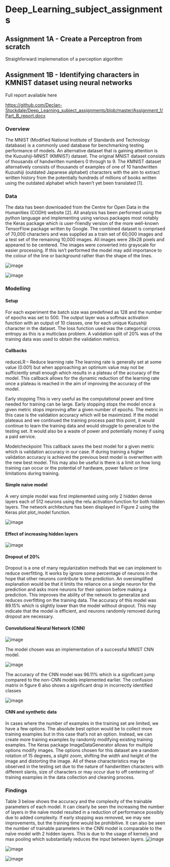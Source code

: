 # Deep_Learning_subject_assignments

## Assignment 1A - Create a Perceptron from scratch
Straighforward implemenation of a perception algorithm


## Assignment 1B - Identifying characters in KMNIST dataset using neural networks
Full report available here  

https://github.com/Declan-Stockdale/Deep_Learning_subject_assignments/blob/master/Assignment_1/Part_B_report.docx

### Overview
The MNIST (Modified National Institute of Standards and Technology database) is a commonly used database for benchmarking testing performance of models. An alternative dataset that is gaining attention is the Kuzushiji-MNIST (KMNIST) dataset. The original MNIST dataset consists of thousands of handwritten numbers 0 through to 9. The KMNIST dataset alternatively consists of thousands of examples of one of 10 handwritten Kuzushiji (outdated Japanese alphabet) characters with the aim to extract written history from the potentially hundreds of millions of books written using the outdated alphabet which haven’t yet been translated [1]. 




### Data
The data has been downloaded from the Centre for Open Data in the Humanities (CODH) website [2]. All analysis has been performed using the python language and implementing using various packages most notably the Keras package which is user-friendly version of the more well-known TensorFlow package written by Google. 
The combined dataset is comprised of 70,000 characters and was supplied as a train set of 60,000 images and a test set of the remaining 10,000 images. All images were 28x28 pixels and appeared to be centered. The images were converted into grayscale for easier processing. If this isn’t performed the model may add importance to the colour of the line or background rather than the shape of the lines.

![image](https://user-images.githubusercontent.com/53500810/206883828-86ca38a6-72e7-422c-9156-fb785cebe5a3.png)

![image](https://user-images.githubusercontent.com/53500810/206883852-024866a5-03d5-4157-af41-f6b68a446d07.png)

### Modelling

#### Setup
For each experiment the batch size was predefined as 128 and the number of epochs was set to 500. The output layer was a softmax activation function with an output of 10 classes, one for each unique Kuzushiji character in the dataset. The loss function used was the categorical cross entropy as this is a multiclass problem.  A validation split of 20% was of the training data was used to obtain the validation metrics.

#### Callbacks
reduceLR – Reduce learning rate
The learning rate is generally set at some value (0.001) but when approaching an optimum value may not be sufficiently small enough which results in a plateau of the accuracy of the model. This callback allows for the dynamic reduction of the learning rate once a plateau is reached in the aim of improving the accuracy of the model.

Early stopping
This is very useful as the computational power and time needed for training can be large. Early stopping stops the model once a given metric stops improving after a given number of epochs. The metric in this case is the validation accuracy which will be maximized. If the model plateaus and we continued the training process past this point, it would continue to learn the training data and would struggle to generalize to the testing set. It would also be a waste of power and potentially money if using a paid service.

Modelcheckpoint
This callback saves the best model for a given metric which is validation accuracy in our case. If during training a higher validation accuracy is achieved the previous best model is overwritten with the new best model. This may also be useful is there is a limit on how long training can occur or the potential of hardware, power failure or time limitations during training. 


#### Simple naive model

A very simple model was first implemented using only 2 hidden dense layers each of 512 neurons using the relu activation function for both hidden layers. The network architecture has been displayed in Figure 2 using the Keras plot plot_model function. 

![image](https://user-images.githubusercontent.com/53500810/206883907-1e74e7c3-4616-400c-8a07-9a55c8d8ae48.png)

#### Effect of increasing hidden layers

![image](https://user-images.githubusercontent.com/53500810/206883926-c4d5df03-30cb-415c-b321-047f4f04e69b.png)

#### Dropout of 20%
Dropout is a one of many regularization methods that we can implement to reduce overfitting. It works by ignore some percentage of neurons in the hope that other neurons contribute to the prediction. An oversimplified explanation would be that it limits the reliance on a single neuron for the prediction and asks more neurons for their opinion before making a prediction. This improves the ability of the network to generalize and reduces overfitting on the training data.
The accuracy of this model was 89.15% which is slightly lower than the model without dropout. This may indicate that the model is efficient, and neurons randomly removed during dropout are necessary. 

#### Convolutional Neural Network (CNN)

![image](https://user-images.githubusercontent.com/53500810/206883985-f96c8d47-7919-4912-905d-32a5fb9d90f2.png)

The model chosen was an implementation of a successful MNIST CNN model.

![image](https://user-images.githubusercontent.com/53500810/206883985-f96c8d47-7919-4912-905d-32a5fb9d90f2.png)


The accuracy of the CNN model was 96.11% which is a significant jump compared to the non-CNN models implemented earlier. The confusion matrix in figure 6 also shows a significant drop in incorrectly identified classes

![image](https://user-images.githubusercontent.com/53500810/206883996-b8ef2688-f834-4c41-95ec-82c0e47b9627.png)


#### CNN and synthetic data

In cases where the number of examples in the training set are limited, we have a few options. The absolute best option would be to collect more training examples but in this case that’s not an option. Instead, we can create more training examples by randomly modifying existing training examples. 
The Keras package ImageDataGenerator allows for multiple options modify images. The options chosen for this dataset are a random rotation of 15 degrees, a slight zoom, shifting the width and height of the image and distorting the image. All of these characteristics may be observed in the testing set due to the nature of handwritten characters with different slants, size of characters or may occur due to off centering of training examples in the data collection and cleaning process.



### Findings
Table 3 below shows the accuracy and the complexity of the trainable parameters of each model. It can clearly be seen the increasing the number of layers in the naïve model resulted in a reduction of performance possibly due to added complexity. If early stopping was removed, we may see improvements, but the training time would be prohibitive. 
It can also be seen the number of trainable parameters in the CNN model is comparable to the naïve model with 2 hidden layers. This is due to the usage of kernels and max pooling which substantially reduces the input between layers. 
![image](https://user-images.githubusercontent.com/53500810/206884050-a5a53a52-aa2f-4bc4-92a7-902a451e6253.png)

![image](https://user-images.githubusercontent.com/53500810/206884045-a7d402bc-54f0-42a2-a80d-f5d6dc28488b.png)


![image](https://user-images.githubusercontent.com/53500810/206884027-d2262acb-e2de-4c91-8048-73516932e5d3.png)

